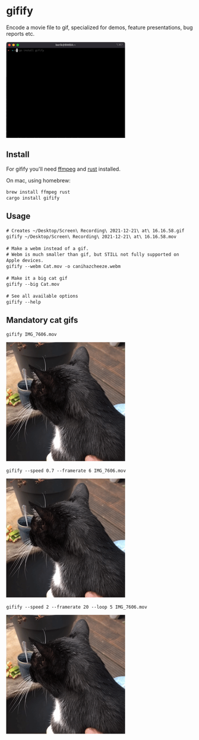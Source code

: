 # gifify

Encode a movie file to gif, specialized for demos, feature presentations, bug reports etc.

![Screen recording as gif](doc/Screen%20Recording.gif)

## Install

For gifify you'll need [ffmpeg](https://ffmpeg.org/download.html) and [rust](https://www.rust-lang.org/tools/install) installed.

On mac, using homebrew:

    brew install ffmpeg rust
    cargo install gifify

## Usage

    # Creates ~/Desktop/Screen\ Recording\ 2021-12-21\ at\ 16.16.58.gif 
    gifify ~/Desktop/Screen\ Recording\ 2021-12-21\ at\ 16.16.58.mov

    # Make a webm instead of a gif.
    # Webm is much smaller than gif, but STILL not fully supported on Apple devices.
    gifify --webm Cat.mov -o canihazcheeze.webm

    # Make it a big cat gif
    gifify --big Cat.mov

    # See all available options
    gifify --help

## Mandatory cat gifs

    gifify IMG_7606.mov

![Can I HAZ CHEEZE](doc/IMG_7606.gif)

    gifify --speed 0.7 --framerate 6 IMG_7606.mov

![Can I HAZ CHEEZE](doc/IMG_7606_0.7_6.gif)

    gifify --speed 2 --framerate 20 --loop 5 IMG_7606.mov

![Can I HAZ CHEEZE](doc/IMG_7606_2_20.gif)
